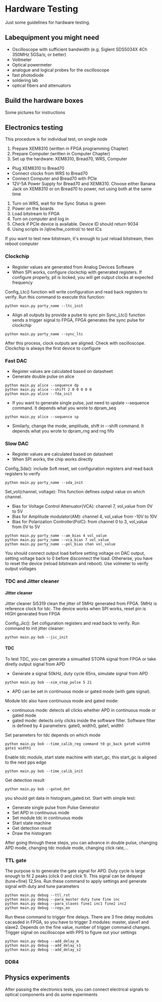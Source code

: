 # Hardware Testing


Just some guidelines for hardware testing. 

## Labequipment you might need

- Oscilloscope with sufficient bandwidth (e.g. Siglent SDS5034X 4Ch 350MHz 5GSa/s; or better)
- Voltmeter
- Optical powermeter
- analogue and logical probes for the oscilloscope
- fast photodiode
- soldering lab
- optical fibers and attenuators

## Build the hardware boxes

Some pictures for instructions

## Electronics testing
This procedure is for individual test, on single node
1. Prepare XEM8310 (written in FPGA programming Chapter)
1. Prepare Computer (written in Computer Chapter)
1. Set up the hardware: XEM8310, Bread70, WRS, Computer
- Plug XEM8310 to Bread70
- Connect clocks from WRS to Bread70
- Connect Computer and Bread70 with PCIe
- 12V-5A Power Supply for Bread70 and XEM8310. Choose either Banana Jack on XEM8310 or on Bread70 to power, not using both at the same time
1. Turn on WRS, wait for the Sync Status is green
1. Power on the boards
1. Load bitstream to FPGA
1. Turn on computer and log in
1. Check if PCIe device is available. Device ID should return 9034
1. Using scripts in /qline/hw_control/ to test ICs   

If you want to test new bitstream, it's enough to just reload bitstream, then reboot computer
### Clockchip
- Register values are generated from Analog Devices Software 
- When SPI works, configure clockchip with generated registers. If configure properly, pll is locked, you will get output clocks at expected frequency

Config_Ltc() function will write configuration and read back registers to verify. Run this command to execute this function:
```
python main.py party_name --ltc_init
```
- Align all outputs by provide a pulse to sync pin 
Sync_Ltc() function sends a trigger signal to FPGA, FPGA generates the sync pulse for clockchip 
```
python main.py party_name --sync_ltc
```
After this process, clock outputs are aligned. Check with oscilloscope. 
Clockchip is always the first device to configure
### Fast DAC
- Register values are calculated based on datasheet
- Generate double pulse on alice

```
python main.py alice --sequence dp
python main.py alice --shift 2 0 0 0 0 0
python main.py alice --fda_init

```
- If you want to generate single pulse, just need to update --sequence command. It depends what you wrote to dpram_seq
```
python main.py alice --sequence sp
```
- Similarly, change the mode, amplitude, shift in --shift command. It depends what you wrote to dpram_rng and rng fifo
### Slow DAC
- Register values are calculated based on datasheet
- When SPI works, the chip works directly

Config_Sda(): include Soft reset, set configuration registers and read back registers to verify
```
python main.py party_name --sda_init
```
Set_vol(channel, voltage): This function defines output value on which channel. 
- Bias for Voltage Control Attenuator(VCA): channel 7, vol_value from 0V to 5V
- Bias for Amplitude modulator(AM): channel 4, vol_value from -10V to 10V
- Bias for Polarization Controller(PolC): from channel 0 to 3, vol_value from 0V to 5V
```
python main.py party_name --am_bias 4 vol_value
python main.py party_name --vca_bias 7 vol_value
python main.py party_name --pol_bias chan vol_value
```
You should connect output load before setting voltage on DAC output, setting voltage back to 0 before disconnect the load. Otherwise, you have to reset the device (reload bitstream and reboot). Use volmeter to verify output voltages
### TDC and Jitter cleaner
#### Jitter cleaner
Jitter cleaner Si5319 clean the jitter of 5MHz generated from FPGA. 5MHz is reference clock for tdc.
The device works when SPI works, reset pin is HIGH generated from FPGA

Config_Jic(): Set cofiguration registers and read back to verify. Run command to init jitter cleaner:
```
python main.py bob --jic_init
```
#### TDC
To test TDC, you can generate a simualted STOPA signal from FPGA or take diretly output signal from APD
- Generate a signal 50kHz, duty cycle 65ns, simulate signal from APD
```
python main.py bob --sim_stop_pulse 5 21
```
- APD can be set in continuous mode or gated mode (with gate signal). 

Module tdc also have continuous mode and gated mode:
- continuous mode: detects all clicks whether APD in continuous mode or gated mode
- gated mode: detects only clicks inside the software filter. Software filter is defined by 4 parameters: gate0, width0, gate1, width1

Set parameters for tdc depends on which mode
```
python main.py bob --time_calib_reg command t0 gc_back gate0 width0 gate1 width1
```
Enable tdc module, start state machine with start_gc, this start_gc is aligned to the next pps edge
```
python main.py bob --time_calib_init
```
Get detection result
```
python main.py bob --gated_det
```
you should get data in histogram_gated.txt. Start with simple test:
- Generate single pulse from Pulse Generator
- Set APD in continuous mode
- Set module tdc in continuous mode
- Start state machine
- Get detection result
- Draw the histogram

After going through these steps, you can advance in double pulse, changing APD mode, changing tdc module mode, changing click rate,... 
### TTL gate
The purpose is to generate the gate signal for APD. Duty cycle is large enough to fit 2 peaks (click 0 and click 1). This signal can be delayed (tune+fine) 12,5ns. Run these command to apply settings and generate signal with duty and tune parameters
```
python main.py debug --ttl_rst
python main.py debug --para_master duty tune fine inc
python main.py debug --para_slaves fine1 inc1 fine2 inc2
python main.py debug --regs_en
```
Run these command to trigger fine delays. There are 3 fine delay modules cacasded in FPGA, so you have to trigger 3 modules: master, slave1 and slave2. Depends on the fine value, number of trigger command changes. Trigger signal on oscilloscope with PPS to figure out your settings
```
python main.py debug --add_delay_m
python main.py debug --add_delay_s1
python main.py debug --add_delay_s2
```

### DDR4	

## Physics experiments
After passing the electronics tests, you can connect electrical signals to optical components and do some experiments



